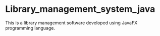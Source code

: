 # Library_management_system_java
This is a library management software developed using JavaFX programming language. 
